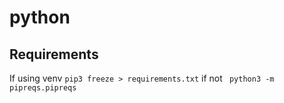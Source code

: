# python

## Requirements
If using venv <code>pip3 freeze > requirements.txt</code>
if not <code> python3 -m pipreqs.pipreqs</code>
